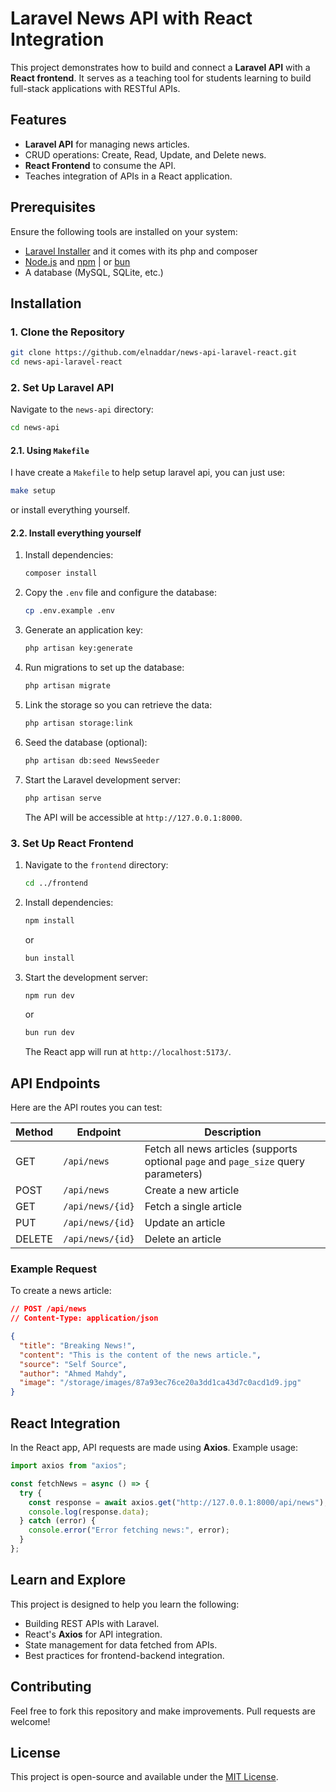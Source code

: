 # Laravel News API with React Integration

This project demonstrates how to build and connect a **Laravel API** with a **React frontend**. It serves as a teaching tool for students learning to build full-stack applications with RESTful APIs.

## Features

- **Laravel API** for managing news articles.
- CRUD operations: Create, Read, Update, and Delete news.
- **React Frontend** to consume the API.
- Teaches integration of APIs in a React application.
<!-- - Includes authentication using Laravel Sanctum (optional). -->

## Prerequisites

Ensure the following tools are installed on your system:

- [Laravel Installer](https://laravel.com/docs/11.x/installation#installing-php) and it comes with its php and composer
- [Node.js](https://nodejs.org/) and [npm](https://www.npmjs.com/) | or [bun](https://bun.sh)
- A database (MySQL, SQLite, etc.)

## Installation

### 1. Clone the Repository

```bash
git clone https://github.com/elnaddar/news-api-laravel-react.git
cd news-api-laravel-react
```

### 2. Set Up Laravel API

Navigate to the `news-api` directory:

```bash
cd news-api
```

#### 2.1. Using `Makefile`

I have create a `Makefile` to help setup laravel api, you can just use:

```bash
make setup
```

or install everything yourself.

#### 2.2. Install everything yourself

1. Install dependencies:

   ```bash
   composer install
   ```

2. Copy the `.env` file and configure the database:

   ```bash
   cp .env.example .env
   ```

3. Generate an application key:

   ```bash
   php artisan key:generate
   ```

4. Run migrations to set up the database:
   ```bash
   php artisan migrate
   ```
5. Link the storage so you can retrieve the data:

   ```bash
   php artisan storage:link
   ```

6. Seed the database (optional):

   ```bash
   php artisan db:seed NewsSeeder
   ```

7. Start the Laravel development server:

   ```bash
   php artisan serve
   ```

   The API will be accessible at `http://127.0.0.1:8000`.

### 3. Set Up React Frontend

1. Navigate to the `frontend` directory:

   ```bash
   cd ../frontend
   ```

2. Install dependencies:

   ```bash
   npm install
   ```

   or

   ```bash
   bun install
   ```

3. Start the development server:

   ```bash
   npm run dev
   ```

   or

   ```bash
   bun run dev
   ```

   The React app will run at `http://localhost:5173/`.

## API Endpoints

Here are the API routes you can test:

| Method | Endpoint         | Description                                                                         |
| ------ | ---------------- | ----------------------------------------------------------------------------------- |
| GET    | `/api/news`      | Fetch all news articles (supports optional `page` and `page_size` query parameters) |
| POST   | `/api/news`      | Create a new article                                                                |
| GET    | `/api/news/{id}` | Fetch a single article                                                              |
| PUT    | `/api/news/{id}` | Update an article                                                                   |
| DELETE | `/api/news/{id}` | Delete an article                                                                   |

### Example Request

To create a news article:

```json
// POST /api/news
// Content-Type: application/json

{
  "title": "Breaking News!",
  "content": "This is the content of the news article.",
  "source": "Self Source",
  "author": "Ahmed Mahdy",
  "image": "/storage/images/87a93ec76ce20a3dd1ca43d7c0acd1d9.jpg"
}
```

## React Integration

In the React app, API requests are made using **Axios**. Example usage:

```javascript
import axios from "axios";

const fetchNews = async () => {
  try {
    const response = await axios.get("http://127.0.0.1:8000/api/news");
    console.log(response.data);
  } catch (error) {
    console.error("Error fetching news:", error);
  }
};
```

<!--

## Authentication (Optional)

You can integrate **Laravel Sanctum** for API authentication.

1. Install Sanctum:
   ```bash
   composer require laravel/sanctum
   ```

2. Publish the Sanctum configuration:
   ```bash
   php artisan vendor:publish --provider="Laravel\Sanctum\SanctumServiceProvider"
   ```

3. Configure middleware and guards in `api.php` and `auth.php`.

4. Use the `/login` and `/logout` routes for authentication. -->

## Learn and Explore

This project is designed to help you learn the following:

- Building REST APIs with Laravel.
- React's **Axios** for API integration.
- State management for data fetched from APIs.
- Best practices for frontend-backend integration.

## Contributing

Feel free to fork this repository and make improvements. Pull requests are welcome!

## License

This project is open-source and available under the [MIT License](LICENSE).

